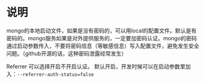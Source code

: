 # 说明

mongo的本地启动文件，如果是没有密码的，可以用local的配置文件。默认是有密码的。mongo服务如果是对外提供服务的，一定要加密码认证。mongo的密码通过启动参数传入，不要将密码信息（等敏感信息）写入配置文件，避免发生安全问题。（github开源的话，这种密码泄露经常发生）

Referrer 可以选择开启不开启认证。 默认开启，开发时候可以在启动参数里加入：`--referrer-auth-status=false`



